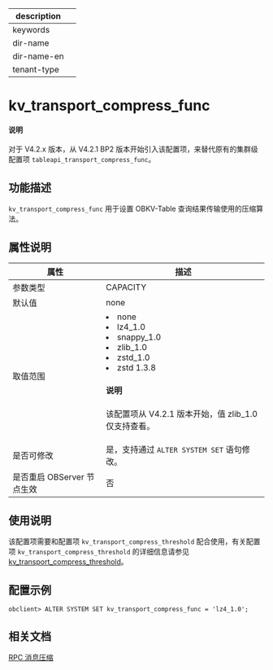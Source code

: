 |description||
|---|---|
|keywords||
|dir-name||
|dir-name-en||
|tenant-type||

# kv_transport_compress_func

<main id="notice" type='explain'>
<h4>说明</h4>
<p>对于 V4.2.x 版本，从 V4.2.1 BP2 版本开始引入该配置项，来替代原有的集群级配置项 <code>tableapi_transport_compress_func</code>。</p>
</main>

## 功能描述

`kv_transport_compress_func` 用于设置 OBKV-Table 查询结果传输使用的压缩算法。

## 属性说明

|   **属性**   |   **描述**    |
|------------------|--------------|
| 参数类型             | CAPACITY   |
| 默认值              | none |
| 取值范围             | <li> none   <li> lz4_1.0   <li> snappy_1.0   <li> zlib_1.0   <li> zstd_1.0   <li> zstd 1.3.8  <main id="notice" type='explain'><h4>说明</h4><p>该配置项从 V4.2.1 版本开始，值 zlib_1.0 仅支持查看。</p></main>  |
| 是否可修改          | 是，支持通过 `ALTER SYSTEM SET` 语句修改。|
| 是否重启 OBServer 节点生效 | 否 |

## 使用说明

该配置项需要和配置项 `kv_transport_compress_threshold` 配合使用，有关配置项 `kv_transport_compress_threshold` 的详细信息请参见 [kv_transport_compress_threshold](26800.kv_transport_compress_threshold.md)。

## 配置示例

  ```shell
  obclient> ALTER SYSTEM SET kv_transport_compress_func = 'lz4_1.0';
  ```

## 相关文档

[RPC 消息压缩](../../../../700.reference/600.api/800.obkv-rpc.md)